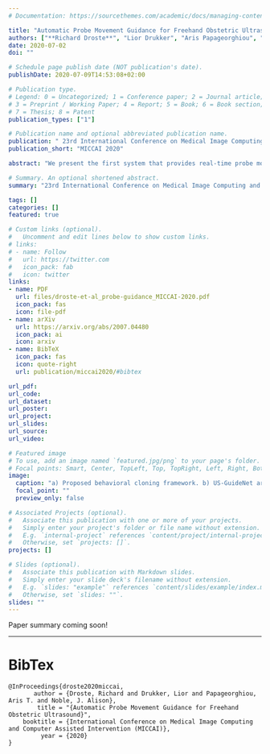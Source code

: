```yaml
---
# Documentation: https://sourcethemes.com/academic/docs/managing-content/

title: "Automatic Probe Movement Guidance for Freehand Obstetric Ultrasound"
authors: ["**Richard Droste**", "Lior Drukker", "Aris Papageorghiou", "J Alison Noble"]
date: 2020-07-02
doi: ""

# Schedule page publish date (NOT publication's date).
publishDate: 2020-07-09T14:53:08+02:00

# Publication type.
# Legend: 0 = Uncategorized; 1 = Conference paper; 2 = Journal article;
# 3 = Preprint / Working Paper; 4 = Report; 5 = Book; 6 = Book section;
# 7 = Thesis; 8 = Patent
publication_types: ["1"]

# Publication name and optional abbreviated publication name.
publication: " 23rd International Conference on Medical Image Computing and Computer Assisted Intervention (MICCAI 2020)"
publication_short: "MICCAI 2020"

abstract: "We present the first system that provides real-time probe movement guidance for acquiring standard planes in routine freehand obstetric ultrasound scanning. Such a system can contribute to the worldwide deployment of obstetric ultrasound scanning by lowering the required level of operator expertise. The system employs an artificial neural network that receives the ultrasound video signal and the motion signal of an inertial measurement unit (IMU) that is attached to the probe, and predicts a guidance signal. The network termed US-GuideNet predicts either the movement towards the standard plane position (goal prediction), or the next movement that an expert sonographer would perform (action prediction). While existing models for other ultrasound applications are trained with simulations or phantoms, we train our model with real-world ultrasound video and probe motion data from 464 routine clinical scans by 17 accredited sonographers. Evaluations for 3 standard plane types show that the model provides a useful guidance signal with an accuracy of 88.8% for goal prediction and 90.9% for action prediction."

# Summary. An optional shortened abstract.
summary: "23rd International Conference on Medical Image Computing and Computer Assisted Intervention (MICCAI 2020)."

tags: []
categories: []
featured: true

# Custom links (optional).
#   Uncomment and edit lines below to show custom links.
# links:
# - name: Follow
#   url: https://twitter.com
#   icon_pack: fab
#   icon: twitter
links:
- name: PDF
  url: files/droste-et-al_probe-guidance_MICCAI-2020.pdf
  icon_pack: fas
  icon: file-pdf
- name: arXiv
  url: https://arxiv.org/abs/2007.04480
  icon_pack: ai
  icon: arxiv
- name: BibTeX
  icon_pack: fas
  icon: quote-right
  url: publication/miccai2020/#bibtex

url_pdf:
url_code:
url_dataset:
url_poster:
url_project:
url_slides:
url_source:
url_video:

# Featured image
# To use, add an image named `featured.jpg/png` to your page's folder. 
# Focal points: Smart, Center, TopLeft, Top, TopRight, Left, Right, BottomLeft, Bottom, BottomRight.
image:
  caption: "a) Proposed behavioral cloning framework. b) US-GuideNet architecture."
  focal_point: ""
  preview_only: false

# Associated Projects (optional).
#   Associate this publication with one or more of your projects.
#   Simply enter your project's folder or file name without extension.
#   E.g. `internal-project` references `content/project/internal-project/index.md`.
#   Otherwise, set `projects: []`.
projects: []

# Slides (optional).
#   Associate this publication with Markdown slides.
#   Simply enter your slide deck's filename without extension.
#   E.g. `slides: "example"` references `content/slides/example/index.md`.
#   Otherwise, set `slides: ""`.
slides: ""
---
```


Paper summary coming soon!


<!-- Richard Droste*, Yifan Cai, Harshita Sharma, Pierre Chatelain, Lior Drukker, Aris T. Papageorghiou, J. Alison Noble -->

---
# BibTex
```
@InProceedings{droste2020miccai,
       author = {Droste, Richard and Drukker, Lior and Papageorghiou, Aris T. and Noble, J. Alison},
        title = "{Automatic Probe Movement Guidance for Freehand Obstetric Ultrasound}",
    booktitle = {International Conference on Medical Image Computing and Computer Assisted Intervention (MICCAI)},
         year = {2020}
}
```
